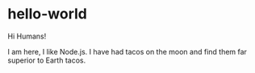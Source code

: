 # hello-world
Hi Humans!

I am here, I like Node.js.
I have had tacos on the moon and find them far superior to Earth tacos.
